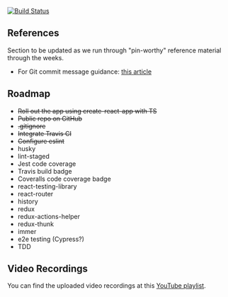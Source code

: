 [![Build Status](https://travis-ci.org/saifulss/todo-app.svg?branch=master)](https://travis-ci.org/saifulss/todo-app)

## References

Section to be updated as we run through "pin-worthy" reference material through the weeks.

- For Git commit message guidance: [this article](https://chris.beams.io/posts/git-commit/#imperative)

## Roadmap

- ~~Roll out the app using create-react-app with TS~~
- ~~Public repo on GitHub~~
- ~~.gitignore~~
- ~~Integrate Travis CI~~
- ~~Configure eslint~~
- husky
- lint-staged
- Jest code coverage
- Travis build badge
- Coveralls code coverage badge
- react-testing-library
- react-router
- history
- redux
- redux-actions-helper
- redux-thunk
- immer
- e2e testing (Cypress?)
- TDD

## Video Recordings
You can find the uploaded video recordings at this [YouTube playlist](http://bit.ly/farful-weekly-dev-wednesdays).
